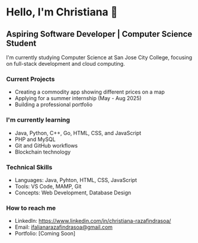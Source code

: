 # Hello, I'm Christiana 👋
## Aspiring Software Developer | Computer Science Student

I'm currently studying Computer Science at San Jose City College,
focusing on full-stack development and cloud computing.

### Current Projects
- Creating a commodity app showing different prices on a map
- Applying for a summer internship (May - Aug 2025)
- Building a professional portfolio

### I'm currently learning
- Java, Python, C++, Go, HTML, CSS, and JavaScript
- PHP and MySQL
- Git and GitHub workflows
- Blockchain technology

### Technical Skills
- Languages: Java, Pyhton, HTML, CSS, JavaScript
- Tools: VS Code, MAMP, Git
- Concepts: Web Development, Database Design

### How to reach me
- LinkedIn: https://www.linkedin.com/in/christiana-razafindrasoa/
- Email: ifalianarazafindrasoa@gmail.com  
- Portfolio: [Coming Soon]
